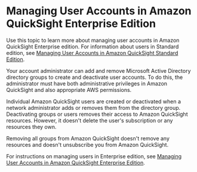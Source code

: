 # Managing User Accounts in Amazon QuickSight Enterprise Edition<a name="managing-quicksight-users-enterprise"></a>

Use this topic to learn more about managing user accounts in Amazon QuickSight Enterprise edition\. For information about users in Standard edition, see [Managing User Accounts in Amazon QuickSight Standard Edition](managing-users.md)\.

Your account administrator can add and remove Microsoft Active Directory directory groups to create and deactivate user accounts\. To do this, the administrator must have both administrative privileges in Amazon QuickSight and also appropriate AWS permissions\. 

Individual Amazon QuickSight users are created or deactivated when a network administrator adds or removes them from the directory group\. Deactivating groups or users removes their access to Amazon QuickSight resources\. However, it doesn't delete the user's subscription or any resources they own\. 

Removing all groups from Amazon QuickSight doesn't remove any resources and doesn't unsubscribe you from Amazon QuickSight\. 

For instructions on managing users in Enterprise edition, see [Managing User Accounts in Amazon QuickSight Enterprise Edition](managing-users-enterprise.md)\.